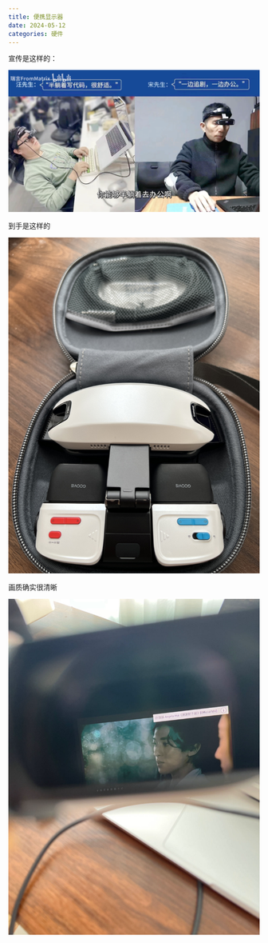 ```yaml
---
title: 便携显示器
date: 2024-05-12
categories: 硬件
---
```


宣传是这样的：

![](https://raw.githubusercontent.com/Xu-Hardy/image-host/master/202405131934445.png)

到手是这样的

![](https://raw.githubusercontent.com/Xu-Hardy/image-host/master/IMG_5264.JPG)

画质确实很清晰

![](https://raw.githubusercontent.com/Xu-Hardy/image-host/master/202405132010065.png)

